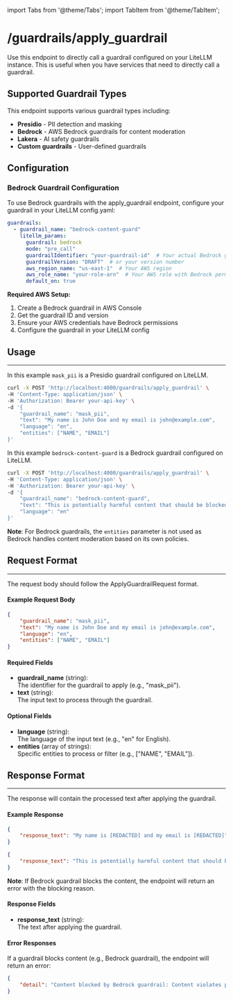 import Tabs from '@theme/Tabs';
import TabItem from '@theme/TabItem';

# /guardrails/apply_guardrail

Use this endpoint to directly call a guardrail configured on your LiteLLM instance. This is useful when you have services that need to directly call a guardrail.

## Supported Guardrail Types

This endpoint supports various guardrail types including:
- **Presidio** - PII detection and masking
- **Bedrock** - AWS Bedrock guardrails for content moderation
- **Lakera** - AI safety guardrails
- **Custom guardrails** - User-defined guardrails

## Configuration

### Bedrock Guardrail Configuration

To use Bedrock guardrails with the apply_guardrail endpoint, configure your guardrail in your LiteLLM config.yaml:

```yaml
guardrails:
  - guardrail_name: "bedrock-content-guard"
    litellm_params:
      guardrail: bedrock
      mode: "pre_call"
      guardrailIdentifier: "your-guardrail-id"  # Your actual Bedrock guardrail ID
      guardrailVersion: "DRAFT"  # or your version number
      aws_region_name: "us-east-1"  # Your AWS region
      aws_role_name: "your-role-arn"  # Your AWS role with Bedrock permissions
      default_on: true
```

**Required AWS Setup:**
1. Create a Bedrock guardrail in AWS Console
2. Get the guardrail ID and version
3. Ensure your AWS credentials have Bedrock permissions
4. Configure the guardrail in your LiteLLM config 


## Usage
---

<Tabs>
<TabItem value="presidio" label="Presidio PII Guardrail" default>

In this example `mask_pii` is a Presidio guardrail configured on LiteLLM.

```bash showLineNumbers title="Example calling the endpoint"
curl -X POST 'http://localhost:4000/guardrails/apply_guardrail' \
-H 'Content-Type: application/json' \
-H 'Authorization: Bearer your-api-key' \
-d '{
    "guardrail_name": "mask_pii",
    "text": "My name is John Doe and my email is john@example.com",
    "language": "en",
    "entities": ["NAME", "EMAIL"]
}'
```

</TabItem>
<TabItem value="bedrock" label="Bedrock Guardrail">

In this example `bedrock-content-guard` is a Bedrock guardrail configured on LiteLLM.

```bash showLineNumbers title="Example calling the endpoint"
curl -X POST 'http://localhost:4000/guardrails/apply_guardrail' \
-H 'Content-Type: application/json' \
-H 'Authorization: Bearer your-api-key' \
-d '{
    "guardrail_name": "bedrock-content-guard",
    "text": "This is potentially harmful content that should be blocked",
    "language": "en"
}'
```

**Note**: For Bedrock guardrails, the `entities` parameter is not used as Bedrock handles content moderation based on its own policies.

</TabItem>
</Tabs>


## Request Format
---

The request body should follow the ApplyGuardrailRequest format.

#### Example Request Body

```json
{
    "guardrail_name": "mask_pii",
    "text": "My name is John Doe and my email is john@example.com",
    "language": "en",
    "entities": ["NAME", "EMAIL"]
}
```

#### Required Fields
- **guardrail_name** (string):  
  The identifier for the guardrail to apply (e.g., "mask_pii").
- **text** (string):  
  The input text to process through the guardrail.

#### Optional Fields
- **language** (string):  
  The language of the input text (e.g., "en" for English).
- **entities** (array of strings):  
  Specific entities to process or filter (e.g., ["NAME", "EMAIL"]).

## Response Format
---

The response will contain the processed text after applying the guardrail.

#### Example Response

<Tabs>
<TabItem value="presidio" label="Presidio Response" default>

```json
{
    "response_text": "My name is [REDACTED] and my email is [REDACTED]"
}
```

</TabItem>
<TabItem value="bedrock" label="Bedrock Response">

```json
{
    "response_text": "This is potentially harmful content that should be blocked"
}
```

**Note**: If Bedrock guardrail blocks the content, the endpoint will return an error with the blocking reason.

</TabItem>
</Tabs>

#### Response Fields
- **response_text** (string):  
  The text after applying the guardrail.

#### Error Responses

If a guardrail blocks content (e.g., Bedrock guardrail), the endpoint will return an error:

```json
{
    "detail": "Content blocked by Bedrock guardrail: Content violates policy"
}
```
